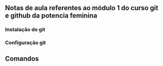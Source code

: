 ## Notas de aula referentes ao módulo 1 do curso git e github da potencia feminina

### Instalação do git



### Configuração git


## Comandos